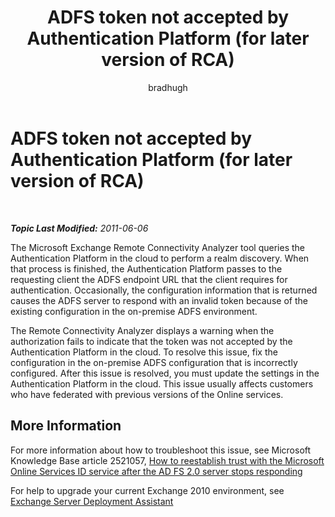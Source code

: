 ﻿---
title: ADFS token not accepted by Authentication Platform (for later version of RCA)
author: bradhugh
ms.author: bradhugh
manager: tpolitis
audience: ITPro 
ms.topic: article 
ms.service: remote-connect-tool
localization_priority: Normal
description: 
---

<div data-xmlns="http://www.w3.org/1999/xhtml">

<div class="topic" data-xmlns="http://www.w3.org/1999/xhtml" data-msxsl="urn:schemas-microsoft-com:xslt" data-cs="http://msdn.microsoft.com/en-us/">

<div data-asp="http://msdn2.microsoft.com/asp">

# ADFS token not accepted by Authentication Platform (for later version of RCA)

</div>

<div id="mainSection">

<div id="mainBody">

<span> </span>

_**Topic Last Modified:** 2011-06-06_

<div id="sectionSection0" class="section">

The Microsoft Exchange Remote Connectivity Analyzer tool queries the Authentication Platform in the cloud to perform a realm discovery. When that process is finished, the Authentication Platform passes to the requesting client the ADFS endpoint URL that the client requires for authentication. Occasionally, the configuration information that is returned causes the ADFS server to respond with an invalid token because of the existing configuration in the on-premise ADFS environment.

The Remote Connectivity Analyzer displays a warning when the authorization fails to indicate that the token was not accepted by the Authentication Platform in the cloud. To resolve this issue, fix the configuration in the on-premise ADFS configuration that is incorrectly configured. After this issue is resolved, you must update the settings in the Authentication Platform in the cloud. This issue usually affects customers who have federated with previous versions of the Online services.

<div>

## More Information

For more information about how to troubleshoot this issue, see Microsoft Knowledge Base article 2521057, [How to reestablish trust with the Microsoft Online Services ID service after the AD FS 2.0 server stops responding](http://support.microsoft.com/kb/2521057)

For help to upgrade your current Exchange 2010 environment, see [Exchange Server Deployment Assistant](http://technet.microsoft.com/en-us/exdeploy2010/default.aspx)

</div>

</div>

</div>

<span> </span>

</div>

</div>

</div>

